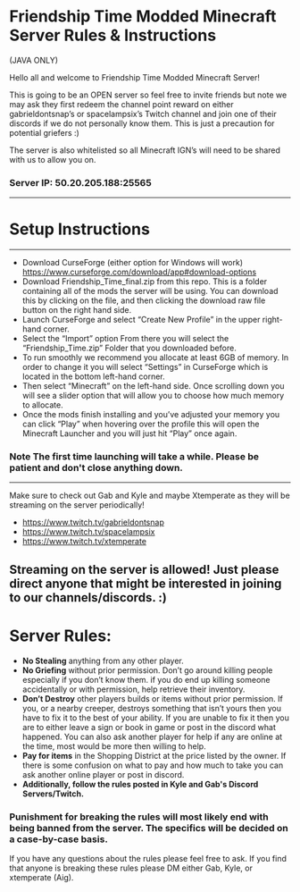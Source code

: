 # Friendship Time Modded Minecraft Server Rules & Instructions 
(JAVA ONLY)

Hello all and welcome to Friendship Time Modded Minecraft Server! 

This is going to be an OPEN server so feel free to invite friends but note we may ask they first redeem the channel point reward on either gabrieldontsnap’s or spacelampsix’s Twitch channel and join one of their discords if we do not personally know them. This is just a precaution for potential griefers :)

The server is also whitelisted so all Minecraft IGN’s will need to be shared with us to allow you on.

### Server IP: 50.20.205.188:25565
----------------------------------------------
# Setup Instructions
----------------------------------------------
- Download CurseForge (either option for Windows will work) https://www.curseforge.com/download/app#download-options
- Download Friendship_Time_final.zip from this repo. This is a folder containing all of the mods the server will be using. You can download this by clicking on the file, and then clicking the download raw file button on the right hand side.
- Launch CurseForge and select “Create New Profile” in the upper right-hand corner.
- Select the “Import” option From there you will select the “Friendship_Time.zip” Folder that you downloaded before.
- To run smoothly we recommend you allocate at least 6GB of memory. In order to change it you will select “Settings” in                                                                                  CurseForge which is located in the bottom left-hand corner.
- Then select “Minecraft” on the left-hand side. Once scrolling down you will see a slider option that will allow you to                                                                                  choose  how  much memory to allocate. 
- Once the mods finish installing and you’ve adjusted your memory you can click “Play” when hovering over the profile                                                                                      this will open  the Minecraft Launcher and you will just hit “Play” once again.
### <b> Note The first time launching will take a while. Please be patient and don't close anything down. </b>
-------------------------------------------

Make sure to check out Gab and Kyle and maybe Xtemperate as they will be streaming on the server periodically!

- https://www.twitch.tv/gabrieldontsnap
- https://www.twitch.tv/spacelampsix
- https://www.twitch.tv/xtemperate

Streaming on the server is allowed! Just please direct anyone that might be interested in joining to our channels/discords. :) 
--------------------------------------------

# Server Rules:

- <b>No Stealing</b> anything from any other player.
- <b>No Griefing</b> without prior permission. Don’t go around killing people especially if you don’t know them. if you do end up                                                                           killing someone accidentally or with permission, help retrieve their inventory.
- <b>Don’t Destroy</b> other players builds or items without prior permission. If you, or a nearby creeper, destroys something                                                                             that isn’t yours then you have to fix it to the best of your ability. If you are unable to fix it then you are to                                                                                           either leave a sign or book in game or post in the discord what happened. You can also ask another player for                                                                                              help if any are online at the time, most would be more then willing to help.
- <b>Pay for items</b> in the Shopping District at the price listed by the owner. If there is some confusion on what to pay and                                                                             how much to take you can ask another online player or post in discord.
- <b>Additionally, follow the rules posted in Kyle and Gab's Discord Servers/Twitch.</b> 

### Punishment for breaking the rules will most likely end with being banned from the server. The specifics will be decided on a case-by-case basis. 

If you have any questions about the rules please feel free to ask. If you find that anyone is breaking these rules please DM either Gab, Kyle, or xtemperate (Aig). 
